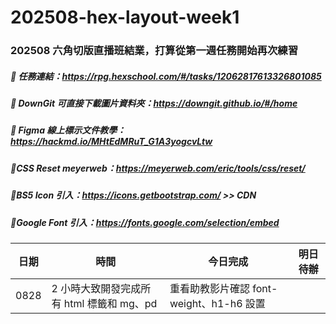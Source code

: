 # 202508-hex-layout-week1

### 202508 六角切版直播班結業，打算從第一週任務開始再次練習

##### 💛 任務連結：https://rpg.hexschool.com/#/tasks/12062817613326801085

##### 💛 DownGit 可直接下載圖片資料夾：https://downgit.github.io/#/home

##### 💛 Figma 線上標示文件教學：https://hackmd.io/MHtEdMRuT_G1A3yogcvLtw

##### 💛CSS Reset meyerweb：https://meyerweb.com/eric/tools/css/reset/

##### 💛BS5 Icon 引入：https://icons.getbootstrap.com/ >> CDN

##### 💛Google Font 引入：https://fonts.google.com/selection/embed

| 日期 | 時間                                      | 今日完成                                 | 明日待辦 |
| ---- | ----------------------------------------- | ---------------------------------------- | -------- |
| 0828 | 2 小時大致開發完成所有 html 標籤和 mg、pd | 重看助教影片確認 font-weight、h1-h6 設置 |
